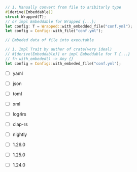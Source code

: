 ```rs
// 1. Manually convert from file to aribitarly type
#[derive(Embeddable)]
struct Wrapped(T);
// or impl Embeddable for Wrapped {...};
let config: T = Wrapped::with_embedded_file("conf.yml");
let config = Config::with_file("conf.yml");

// Embeded data of file into executable

// 1. Impl Trait by auther of crate(very ideal)
// #[derive(Embeddable)] or impl Embeddable for T {...}
// fn with_embeded() -> Any {}
let config = Config::with_embeded_file("conf.yml");
```

- [ ] yaml
- [ ] json
- [ ] toml
- [ ] xml

- [ ] log4rs
- [ ] clap-rs

- [ ] nightly
- [ ] 1.26.0
- [ ] 1.25.0
- [ ] 1.24.0
